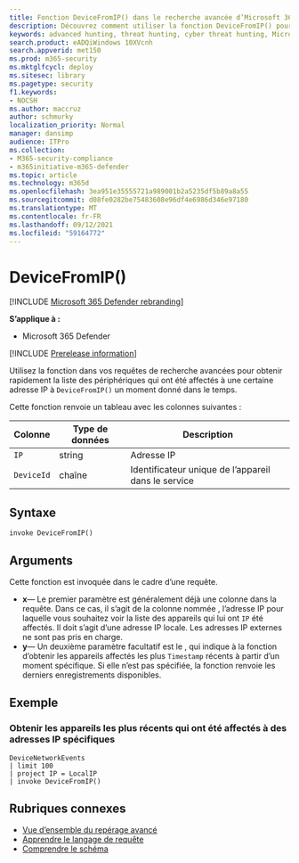 ```yaml
---
title: Fonction DeviceFromIP() dans le recherche avancée d’Microsoft 365 Defender
description: Découvrez comment utiliser la fonction DeviceFromIP() pour obtenir les appareils affectés à une adresse IP spécifique
keywords: advanced hunting, threat hunting, cyber threat hunting, Microsoft 365 Defender, microsoft 365, m365, search, query, telemetry, schema reference, kusto, device, devicefromIP, function, enrichment
search.product: eADQiWindows 10XVcnh
search.appverid: met150
ms.prod: m365-security
ms.mktglfcycl: deploy
ms.sitesec: library
ms.pagetype: security
f1.keywords:
- NOCSH
ms.author: maccruz
author: schmurky
localization_priority: Normal
manager: dansimp
audience: ITPro
ms.collection:
- M365-security-compliance
- m365initiative-m365-defender
ms.topic: article
ms.technology: m365d
ms.openlocfilehash: 3ea951e35555721a989001b2a5235df5b89a8a55
ms.sourcegitcommit: d08fe0282be75483608e96df4e6986d346e97180
ms.translationtype: MT
ms.contentlocale: fr-FR
ms.lasthandoff: 09/12/2021
ms.locfileid: "59164772"
---
```

# <a name="devicefromip"></a>DeviceFromIP()

[!INCLUDE [Microsoft 365 Defender rebranding](../includes/microsoft-defender.md)]


**S’applique à :**
- Microsoft 365 Defender


[!INCLUDE [Prerelease information](../includes/prerelease.md)]


Utilisez la fonction dans vos requêtes de recherche avancées pour obtenir rapidement la liste des périphériques qui ont été affectés à une certaine adresse IP à `DeviceFromIP()` un moment donné dans le temps. [](advanced-hunting-overview.md) 

Cette fonction renvoie un tableau avec les colonnes suivantes :

| Colonne | Type de données | Description |
|------------|-------------|-------------|
| `IP` | string | Adresse IP  |
| `DeviceId` | chaîne | Identificateur unique de l’appareil dans le service |


## <a name="syntax"></a>Syntaxe

```kusto
invoke DeviceFromIP()
```

## <a name="arguments"></a>Arguments

Cette fonction est invoquée dans le cadre d’une requête.

- **x**— Le premier paramètre est généralement déjà une colonne dans la requête. Dans ce cas, il s’agit de la colonne nommée , l’adresse IP pour laquelle vous souhaitez voir la liste des appareils qui lui ont `IP` été affectés. Il doit s’agit d’une adresse IP locale. Les adresses IP externes ne sont pas pris en charge.
- **y**— Un deuxième paramètre facultatif est le , qui indique à la fonction d’obtenir les appareils affectés les plus `Timestamp` récents à partir d’un moment spécifique. Si elle n’est pas spécifiée, la fonction renvoie les derniers enregistrements disponibles.

## <a name="example"></a>Exemple


### <a name="get-the-latest-devices-that-have-been-assigned-specific-ip-addresses"></a>Obtenir les appareils les plus récents qui ont été affectés à des adresses IP spécifiques

```kusto
DeviceNetworkEvents 
| limit 100 
| project IP = LocalIP 
| invoke DeviceFromIP()
```

## <a name="related-topics"></a>Rubriques connexes
- [Vue d’ensemble du repérage avancé](advanced-hunting-overview.md)
- [Apprendre le langage de requête](advanced-hunting-query-language.md)
- [Comprendre le schéma](advanced-hunting-schema-tables.md)
